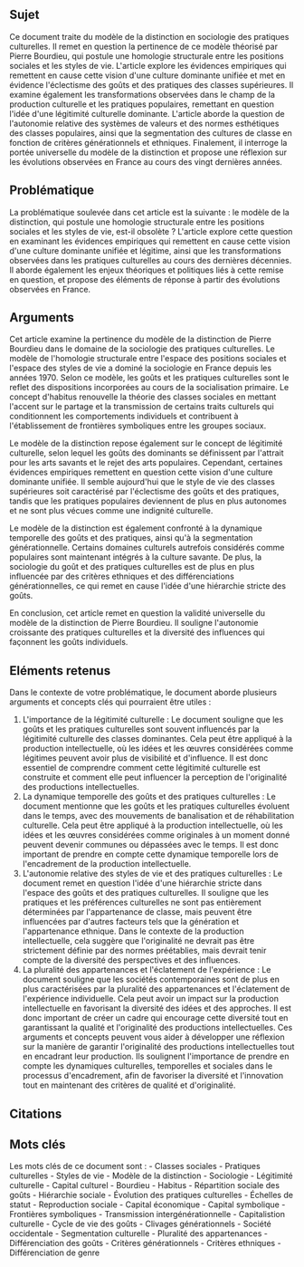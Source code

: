 ## Sujet
Ce document traite du modèle de la distinction en sociologie des pratiques culturelles. Il remet en question la pertinence de ce modèle théorisé par Pierre Bourdieu, qui postule une homologie structurale entre les positions sociales et les styles de vie. L'article explore les évidences empiriques qui remettent en cause cette vision d'une culture dominante unifiée et met en évidence l'éclectisme des goûts et des pratiques des classes supérieures. Il examine également les transformations observées dans le champ de la production culturelle et les pratiques populaires, remettant en question l'idée d'une légitimité culturelle dominante. L'article aborde la question de l'autonomie relative des systèmes de valeurs et des normes esthétiques des classes populaires, ainsi que la segmentation des cultures de classe en fonction de critères générationnels et ethniques. Finalement, il interroge la portée universelle du modèle de la distinction et propose une réflexion sur les évolutions observées en France au cours des vingt dernières années.
## Problématique
La problématique soulevée dans cet article est la suivante : le modèle de la distinction, qui postule une homologie structurale entre les positions sociales et les styles de vie, est-il obsolète ? L'article explore cette question en examinant les évidences empiriques qui remettent en cause cette vision d'une culture dominante unifiée et légitime, ainsi que les transformations observées dans les pratiques culturelles au cours des dernières décennies. Il aborde également les enjeux théoriques et politiques liés à cette remise en question, et propose des éléments de réponse à partir des évolutions observées en France.
## Arguments
Cet article examine la pertinence du modèle de la distinction de Pierre Bourdieu dans le domaine de la sociologie des pratiques culturelles. Le modèle de l'homologie structurale entre l'espace des positions sociales et l'espace des styles de vie a dominé la sociologie en France depuis les années 1970. Selon ce modèle, les goûts et les pratiques culturelles sont le reflet des dispositions incorporées au cours de la socialisation primaire. Le concept d'habitus renouvelle la théorie des classes sociales en mettant l'accent sur le partage et la transmission de certains traits culturels qui conditionnent les comportements individuels et contribuent à l'établissement de frontières symboliques entre les groupes sociaux. 

Le modèle de la distinction repose également sur le concept de légitimité culturelle, selon lequel les goûts des dominants se définissent par l'attrait pour les arts savants et le rejet des arts populaires. Cependant, certaines évidences empiriques remettent en question cette vision d'une culture dominante unifiée. Il semble aujourd'hui que le style de vie des classes supérieures soit caractérisé par l'éclectisme des goûts et des pratiques, tandis que les pratiques populaires deviennent de plus en plus autonomes et ne sont plus vécues comme une indignité culturelle.

Le modèle de la distinction est également confronté à la dynamique temporelle des goûts et des pratiques, ainsi qu'à la segmentation générationnelle. Certains domaines culturels autrefois considérés comme populaires sont maintenant intégrés à la culture savante. De plus, la sociologie du goût et des pratiques culturelles est de plus en plus influencée par des critères ethniques et des différenciations générationnelles, ce qui remet en cause l'idée d'une hiérarchie stricte des goûts.

En conclusion, cet article remet en question la validité universelle du modèle de la distinction de Pierre Bourdieu. Il souligne l'autonomie croissante des pratiques culturelles et la diversité des influences qui façonnent les goûts individuels.
## Eléments retenus 
Dans le contexte de votre problématique, le document aborde plusieurs arguments et concepts clés qui pourraient être utiles : 
1. L'importance de la légitimité culturelle : Le document souligne que les goûts et les pratiques culturelles sont souvent influencés par la légitimité culturelle des classes dominantes. Cela peut être appliqué à la production intellectuelle, où les idées et les œuvres considérées comme légitimes peuvent avoir plus de visibilité et d'influence. Il est donc essentiel de comprendre comment cette légitimité culturelle est construite et comment elle peut influencer la perception de l'originalité des productions intellectuelles. 
2. La dynamique temporelle des goûts et des pratiques culturelles : Le document mentionne que les goûts et les pratiques culturelles évoluent dans le temps, avec des mouvements de banalisation et de réhabilitation culturelle. Cela peut être appliqué à la production intellectuelle, où les idées et les œuvres considérées comme originales à un moment donné peuvent devenir communes ou dépassées avec le temps. Il est donc important de prendre en compte cette dynamique temporelle lors de l'encadrement de la production intellectuelle. 
3. L'autonomie relative des styles de vie et des pratiques culturelles : Le document remet en question l'idée d'une hiérarchie stricte dans l'espace des goûts et des pratiques culturelles. Il souligne que les pratiques et les préférences culturelles ne sont pas entièrement déterminées par l'appartenance de classe, mais peuvent être influencées par d'autres facteurs tels que la génération et l'appartenance ethnique. Dans le contexte de la production intellectuelle, cela suggère que l'originalité ne devrait pas être strictement définie par des normes préétablies, mais devrait tenir compte de la diversité des perspectives et des influences. 
4. La pluralité des appartenances et l'éclatement de l'expérience : Le document souligne que les sociétés contemporaines sont de plus en plus caractérisées par la pluralité des appartenances et l'éclatement de l'expérience individuelle. Cela peut avoir un impact sur la production intellectuelle en favorisant la diversité des idées et des approches. Il est donc important de créer un cadre qui encourage cette diversité tout en garantissant la qualité et l'originalité des productions intellectuelles.
Ces arguments et concepts peuvent vous aider à développer une réflexion sur la manière de garantir l'originalité des productions intellectuelles tout en encadrant leur production. Ils soulignent l'importance de prendre en compte les dynamiques culturelles, temporelles et sociales dans le processus d'encadrement, afin de favoriser la diversité et l'innovation tout en maintenant des critères de qualité et d'originalité.

## Citations

## Mots clés
Les mots clés de ce document sont : - Classes sociales - Pratiques culturelles - Styles de vie - Modèle de la distinction - Sociologie - Légitimité culturelle - Capital culturel - Bourdieu - Habitus - Répartition sociale des goûts - Hiérarchie sociale - Évolution des pratiques culturelles - Échelles de statut - Reproduction sociale - Capital économique - Capital symbolique - Frontières symboliques - Transmission intergénérationnelle - Capitalistion culturelle - Cycle de vie des goûts - Clivages générationnels - Société occidentale - Segmentation culturelle - Pluralité des appartenances - Différenciation des goûts - Critères générationnels - Critères ethniques - Différenciation de genre